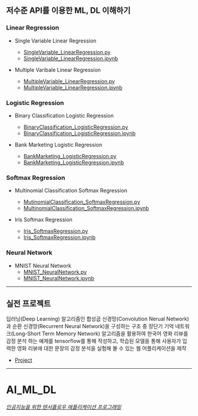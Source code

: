 ## 저수준 API를 이용한 ML, DL 이해하기 

### Linear Regression
* Single Variable Linear Regression 
    * [SingleVariable_LinearRegression.py](https://github.com/AI-ML-DL/AI-ML-DL/blob/master/SingleVariableLinearRegression/SingleVariable_LinearRegression.py)
    * [SingleVariable_LinearRegression.ipynb](https://nbviewer.jupyter.org/github/AI-ML-DL/AI-ML-DL/blob/master/SingleVariableLinearRegression/SingleVariable_LinearRegression.ipynb)

* Multiple Varibale Linear Regression
    * [MultipleVariable_LinearRegression.py](https://github.com/AI-ML-DL/AI-ML-DL/blob/master/MultipleVaribaleLinearRegression/MultipleVariable_LinearRegression.py)
    * [MultipleVariable_LinearRegression.ipynb](https://nbviewer.jupyter.org/github/AI-ML-DL/AI-ML-DL/blob/master/MultipleVaribaleLinearRegression/MultipleVariable_LinearRegression.ipynb)

### Logistic Regression
* Binary Classification Logistic Regression
    * [BinaryClassification_LogisticRegression.py](https://github.com/AI-ML-DL/AI-ML-DL/blob/master/BinaryClassificationLogisticRegression/BinaryClassification_LogisticRegression.py)
    * [BinaryClassification_LogisticRegression.ipynb](https://nbviewer.jupyter.org/github/AI-ML-DL/AI-ML-DL/blob/master/BinaryClassificationLogisticRegression/BinaryClassification_LogisticRegression.ipynb)

* Bank Marketing Logistic Regression
    * [BankMarketing_LogisticRegression.py](https://github.com/AI-ML-DL/AI-ML-DL/blob/master/BankMarketingLogisticRegression/BankMarketing_LogisticRegression.py)
    * [BankMarketing_LogisticRegression.ipynb](https://nbviewer.jupyter.org/github/AI-ML-DL/AI-ML-DL/blob/master/BankMarketingLogisticRegression/BankMarketing_LogisticRegression.ipynb)

### Softmax Regression
* Multinomial Classification Softmax Regression
    * [MutinomialClassification_SoftmaxRegression.py](https://github.com/AI-ML-DL/AI-ML-DL/blob/master/MultinomialClassificationSoftmaxRegression/MutinomialClassification_SoftmaxRegression.py)
    * [MultinomialClassification_SoftmaxRegression.ipynb
](https://nbviewer.jupyter.org/github/AI-ML-DL/AI-ML-DL/blob/master/MultinomialClassificationSoftmaxRegression/MultinomialClassification_SoftmaxRegression.ipynb)

* Iris Softmax Regression
    * [Iris_SoftmaxRegression.py](https://github.com/AI-ML-DL/AI-ML-DL/blob/master/IrisSoftmaxRegression/Iris_SoftmaxRegression.py)
    * [Iris_SoftmaxRegression.ipynb](https://nbviewer.jupyter.org/github/AI-ML-DL/AI-ML-DL/blob/master/IrisSoftmaxRegression/Iris_SoftmaxRegression.ipynb)
    
### Neural Network
* MNIST Neural Network
    * [MNIST_NeuralNetwork.py](https://github.com/AI-ML-DL/AI-ML-DL/blob/master/MNISTNeuralNetwork/MNIST_NeuralNetwork.py)
    * [MNIST_NeuralNetwork.ipynb](https://nbviewer.jupyter.org/github/AI-ML-DL/AI-ML-DL/blob/master/MNISTNeuralNetwork/MNIST_NeuralNetwork.ipynb)


___

## 실전 프로젝트 
딥러닝(Deep Learning) 알고리즘인 합성곱 신경망(Convolution Nerual Network)과 순환 신경망(Recurrent Neural Network)을 구성하는 구조 중 장단기 기억 네트워크(Long-Short Term Memory Network) 알고리즘을 활용하여 한국어 영화 리뷰를 감정 분석 하는 예제를 tensorflow를 통해 작성하고, 학습된 모델을 통해 사용자가 입력한 영화 리뷰에 대한 문장의 감정 분석을 실험해 볼 수 있는 웹 어플리케이션을 제작

* [Project](https://github.com/AI-ML-DL/AI-ML-DL/tree/master/Project)

___
# AI_ML_DL

###### [인공지능을 위한 텐서플로우 애플리케이션 프로그래밍](https://book.naver.com/bookdb/book_detail.nhn?bid=15300638)
